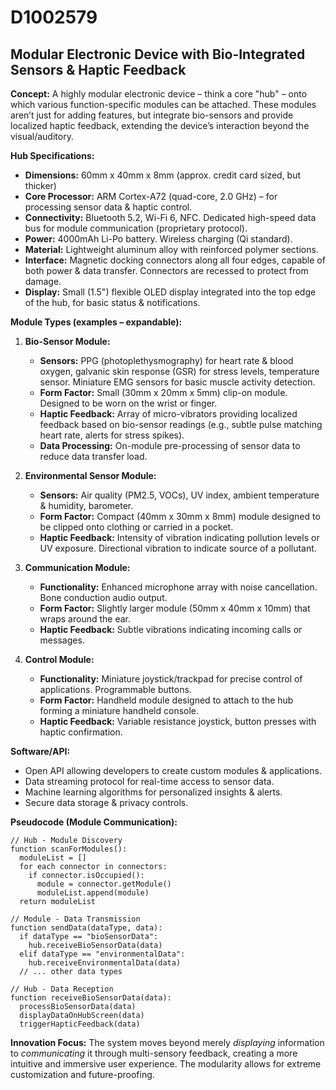 # D1002579

## Modular Electronic Device with Bio-Integrated Sensors & Haptic Feedback

**Concept:** A highly modular electronic device – think a core "hub" – onto which various function-specific modules can be attached. These modules aren’t just for adding features, but integrate bio-sensors and provide localized haptic feedback, extending the device’s interaction beyond the visual/auditory.

**Hub Specifications:**

*   **Dimensions:** 60mm x 40mm x 8mm (approx. credit card sized, but thicker)
*   **Core Processor:** ARM Cortex-A72 (quad-core, 2.0 GHz) – for processing sensor data & haptic control.
*   **Connectivity:**  Bluetooth 5.2, Wi-Fi 6, NFC.  Dedicated high-speed data bus for module communication (proprietary protocol).
*   **Power:** 4000mAh Li-Po battery. Wireless charging (Qi standard).
*   **Material:** Lightweight aluminum alloy with reinforced polymer sections.
*   **Interface:**  Magnetic docking connectors along all four edges, capable of both power & data transfer.  Connectors are recessed to protect from damage.
*   **Display:** Small (1.5") flexible OLED display integrated into the top edge of the hub, for basic status & notifications.

**Module Types (examples – expandable):**

1.  **Bio-Sensor Module:**
    *   **Sensors:** PPG (photoplethysmography) for heart rate & blood oxygen, galvanic skin response (GSR) for stress levels, temperature sensor.  Miniature EMG sensors for basic muscle activity detection.
    *   **Form Factor:**  Small (30mm x 20mm x 5mm) clip-on module. Designed to be worn on the wrist or finger.
    *   **Haptic Feedback:**  Array of micro-vibrators providing localized feedback based on bio-sensor readings (e.g., subtle pulse matching heart rate, alerts for stress spikes).
    *   **Data Processing:** On-module pre-processing of sensor data to reduce data transfer load.

2.  **Environmental Sensor Module:**
    *   **Sensors:** Air quality (PM2.5, VOCs), UV index, ambient temperature & humidity, barometer.
    *   **Form Factor:**  Compact (40mm x 30mm x 8mm) module designed to be clipped onto clothing or carried in a pocket.
    *   **Haptic Feedback:**  Intensity of vibration indicating pollution levels or UV exposure.  Directional vibration to indicate source of a pollutant.

3.  **Communication Module:**
    *   **Functionality:**  Enhanced microphone array with noise cancellation.  Bone conduction audio output.
    *   **Form Factor:**  Slightly larger module (50mm x 40mm x 10mm) that wraps around the ear.
    *   **Haptic Feedback:**  Subtle vibrations indicating incoming calls or messages.

4.  **Control Module:**
    *   **Functionality:**  Miniature joystick/trackpad for precise control of applications.  Programmable buttons.
    *   **Form Factor:** Handheld module designed to attach to the hub forming a miniature handheld console.
    *   **Haptic Feedback:** Variable resistance joystick, button presses with haptic confirmation.

**Software/API:**

*   Open API allowing developers to create custom modules & applications.
*   Data streaming protocol for real-time access to sensor data.
*   Machine learning algorithms for personalized insights & alerts.
*   Secure data storage & privacy controls.

**Pseudocode (Module Communication):**

```
// Hub - Module Discovery
function scanForModules():
  moduleList = []
  for each connector in connectors:
    if connector.isOccupied():
      module = connector.getModule()
      moduleList.append(module)
  return moduleList

// Module - Data Transmission
function sendData(dataType, data):
  if dataType == "bioSensorData":
    hub.receiveBioSensorData(data)
  elif dataType == "environmentalData":
    hub.receiveEnvironmentalData(data)
  // ... other data types

// Hub - Data Reception
function receiveBioSensorData(data):
  processBioSensorData(data)
  displayDataOnHubScreen(data)
  triggerHapticFeedback(data)
```

**Innovation Focus:** The system moves beyond merely *displaying* information to *communicating* it through multi-sensory feedback, creating a more intuitive and immersive user experience. The modularity allows for extreme customization and future-proofing.